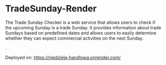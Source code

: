 # TradeSunday-Render


<p>The Trade Sunday Checker is a web service that allows users to check if the upcoming Sunday is a trade Sunday. It provides information about trade Sundays based on predefined dates and allows users to easily determine whether they can expect commercial activities on the next Sunday.</p>.


Deployed on: https://niedziela-handlowa.onrender.com/
